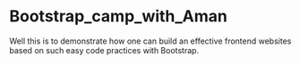 # Bootstrap_camp_with_Aman
Well this is to demonstrate how one can build an effective frontend websites based on such easy code practices with Bootstrap.
